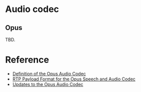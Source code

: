 # Audio codec

## Opus


TBD.

# Reference
* [ Definition of the Opus Audio Codec](https://tools.ietf.org/html/rfc6716)
* [RTP Payload Format for the Opus Speech and Audio Codec](https://tools.ietf.org/html/rfc7587)
* [Updates to the Opus Audio Codec](https://tools.ietf.org/html/rfc8251)